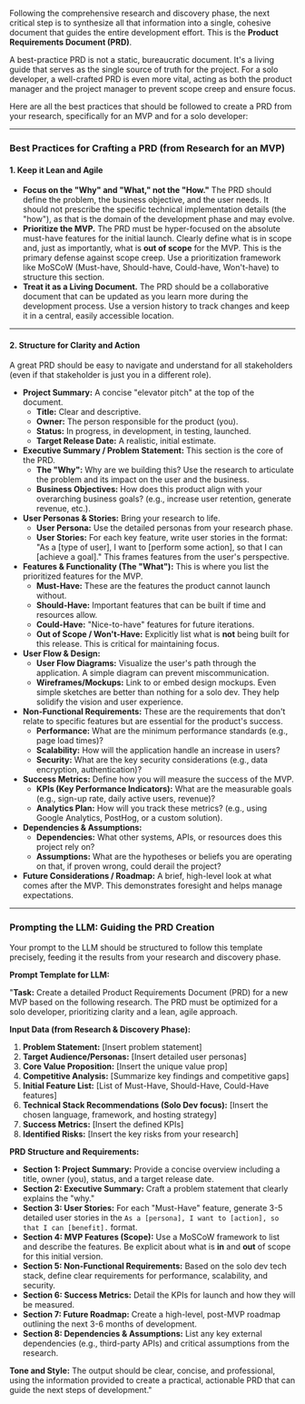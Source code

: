 Following the comprehensive research and discovery phase, the next critical step is to synthesize all that information into a single, cohesive document that guides the entire development effort. This is the **Product Requirements Document (PRD)**.

A best-practice PRD is not a static, bureaucratic document. It's a living guide that serves as the single source of truth for the project. For a solo developer, a well-crafted PRD is even more vital, acting as both the product manager and the project manager to prevent scope creep and ensure focus.

Here are all the best practices that should be followed to create a PRD from your research, specifically for an MVP and for a solo developer:

***

### **Best Practices for Crafting a PRD (from Research for an MVP)**

#### **1. Keep it Lean and Agile**

* **Focus on the "Why" and "What," not the "How."** The PRD should define the problem, the business objective, and the user needs. It should not prescribe the specific technical implementation details (the "how"), as that is the domain of the development phase and may evolve.
* **Prioritize the MVP.** The PRD must be hyper-focused on the absolute must-have features for the initial launch. Clearly define what is in scope and, just as importantly, what is **out of scope** for the MVP. This is the primary defense against scope creep. Use a prioritization framework like MoSCoW (Must-have, Should-have, Could-have, Won't-have) to structure this section.
* **Treat it as a Living Document.** The PRD should be a collaborative document that can be updated as you learn more during the development process. Use a version history to track changes and keep it in a central, easily accessible location.

---

#### **2. Structure for Clarity and Action**

A great PRD should be easy to navigate and understand for all stakeholders (even if that stakeholder is just you in a different role).

* **Project Summary:** A concise "elevator pitch" at the top of the document.
    * **Title:** Clear and descriptive.
    * **Owner:** The person responsible for the product (you).
    * **Status:** In progress, in development, in testing, launched.
    * **Target Release Date:** A realistic, initial estimate.
* **Executive Summary / Problem Statement:** This section is the core of the PRD.
    * **The "Why":** Why are we building this? Use the research to articulate the problem and its impact on the user and the business.
    * **Business Objectives:** How does this product align with your overarching business goals? (e.g., increase user retention, generate revenue, etc.).
* **User Personas & Stories:** Bring your research to life.
    * **User Persona:** Use the detailed personas from your research phase.
    * **User Stories:** For each key feature, write user stories in the format: "As a [type of user], I want to [perform some action], so that I can [achieve a goal]." This frames features from the user's perspective.
* **Features & Functionality (The "What"):** This is where you list the prioritized features for the MVP.
    * **Must-Have:** These are the features the product cannot launch without.
    * **Should-Have:** Important features that can be built if time and resources allow.
    * **Could-Have:** "Nice-to-have" features for future iterations.
    * **Out of Scope / Won't-Have:** Explicitly list what is **not** being built for this release. This is critical for maintaining focus.
* **User Flow & Design:**
    * **User Flow Diagrams:** Visualize the user's path through the application. A simple diagram can prevent miscommunication.
    * **Wireframes/Mockups:** Link to or embed design mockups. Even simple sketches are better than nothing for a solo dev. They help solidify the vision and user experience.
* **Non-Functional Requirements:** These are the requirements that don't relate to specific features but are essential for the product's success.
    * **Performance:** What are the minimum performance standards (e.g., page load times)?
    * **Scalability:** How will the application handle an increase in users?
    * **Security:** What are the key security considerations (e.g., data encryption, authentication)?
* **Success Metrics:** Define how you will measure the success of the MVP.
    * **KPIs (Key Performance Indicators):** What are the measurable goals (e.g., sign-up rate, daily active users, revenue)?
    * **Analytics Plan:** How will you track these metrics? (e.g., using Google Analytics, PostHog, or a custom solution).
* **Dependencies & Assumptions:**
    * **Dependencies:** What other systems, APIs, or resources does this project rely on?
    * **Assumptions:** What are the hypotheses or beliefs you are operating on that, if proven wrong, could derail the project?
* **Future Considerations / Roadmap:** A brief, high-level look at what comes after the MVP. This demonstrates foresight and helps manage expectations.

---

### **Prompting the LLM: Guiding the PRD Creation**

Your prompt to the LLM should be structured to follow this template precisely, feeding it the results from your research and discovery phase.

**Prompt Template for LLM:**

"**Task:** Create a detailed Product Requirements Document (PRD) for a new MVP based on the following research. The PRD must be optimized for a solo developer, prioritizing clarity and a lean, agile approach.

**Input Data (from Research & Discovery Phase):**
1.  **Problem Statement:** [Insert problem statement]
2.  **Target Audience/Personas:** [Insert detailed user personas]
3.  **Core Value Proposition:** [Insert the unique value prop]
4.  **Competitive Analysis:** [Summarize key findings and competitive gaps]
5.  **Initial Feature List:** [List of Must-Have, Should-Have, Could-Have features]
6.  **Technical Stack Recommendations (Solo Dev focus):** [Insert the chosen language, framework, and hosting strategy]
7.  **Success Metrics:** [Insert the defined KPIs]
8.  **Identified Risks:** [Insert the key risks from your research]

**PRD Structure and Requirements:**
* **Section 1: Project Summary:** Provide a concise overview including a title, owner (you), status, and a target release date.
* **Section 2: Executive Summary:** Craft a problem statement that clearly explains the "why."
* **Section 3: User Stories:** For each "Must-Have" feature, generate 3-5 detailed user stories in the `As a [persona], I want to [action], so that I can [benefit].` format.
* **Section 4: MVP Features (Scope):** Use a MoSCoW framework to list and describe the features. Be explicit about what is **in** and **out** of scope for this initial version.
* **Section 5: Non-Functional Requirements:** Based on the solo dev tech stack, define clear requirements for performance, scalability, and security.
* **Section 6: Success Metrics:** Detail the KPIs for launch and how they will be measured.
* **Section 7: Future Roadmap:** Create a high-level, post-MVP roadmap outlining the next 3-6 months of development.
* **Section 8: Dependencies & Assumptions:** List any key external dependencies (e.g., third-party APIs) and critical assumptions from the research.

**Tone and Style:** The output should be clear, concise, and professional, using the information provided to create a practical, actionable PRD that can guide the next steps of development."